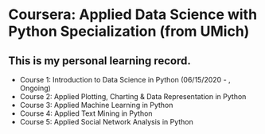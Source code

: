 # Coursera: Applied Data Science with Python Specialization (from UMich)

## This is my personal learning record.

* Course 1: Introduction to Data Science in Python (06/15/2020 - , Ongoing)
* Course 2: Applied Plotting, Charting & Data Representation in Python
* Course 3: Applied Machine Learning in Python
* Course 4: Applied Text Mining in Python
* Course 5: Applied Social Network Analysis in Python

